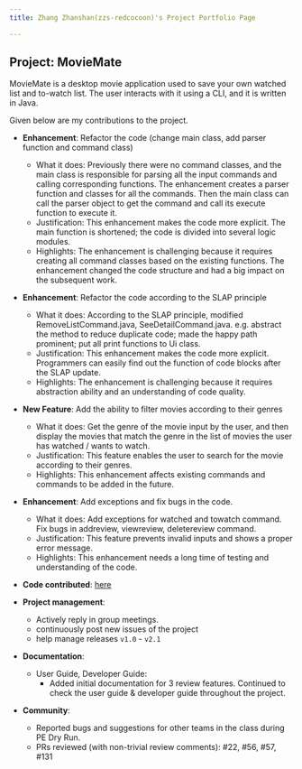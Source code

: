 ```yaml
---
title: Zhang Zhanshan(zzs-redcocoon)'s Project Portfolio Page

---
```


## Project: MovieMate

MovieMate is a desktop movie application used to save your own watched list and to-watch list.
The user interacts with it using a CLI, and it is written in Java.

Given below are my contributions to the project.

* **Enhancement**: Refactor the code (change main class, add parser function and command class)
  * What it does: Previously there were no command classes, and the main class is responsible for parsing all the input commands and calling corresponding functions. The enhancement creates a parser function and classes for all the commands. Then the main class can call the parser object to get the command and call its execute function to execute it.
  * Justification: This enhancement makes the code more explicit. The main function is shortened; the code is divided into several logic modules.
  * Highlights: The enhancement is challenging because it requires creating all command classes based on the existing functions. The enhancement changed the code structure and had a big impact on the subsequent work.

* **Enhancement**: Refactor the code according to the SLAP principle
  * What it does: According to the SLAP principle, modified RemoveListCommand.java, SeeDetailCommand.java. e.g. abstract the method to reduce duplicate code; made the happy path prominent; put all print functions to Ui class.
  * Justification: This enhancement makes the code more explicit. Programmers can easily find out the function of code blocks after the SLAP update.
  * Highlights: The enhancement is challenging because it requires abstraction ability and an understanding of code quality.

* **New Feature**: Add the ability to filter movies according to their genres
  * What it does: Get the genre of the movie input by the user, and then display the movies that match the genre in the list of movies the user has watched / wants to watch.
  * Justification: This feature enables the user to search for the movie according to their genres.
  * Highlights: This enhancement affects existing commands and commands to be added in the future.

* **Enhancement**: Add exceptions and fix bugs in the code.
  * What it does: Add exceptions for watched and towatch command. Fix bugs in addreview, viewreview, deletereview command. 
  * Justification: This feature prevents invalid inputs and shows a proper error message.
  * Highlights: This enhancement needs a long time of testing and understanding of the code.


* **Code contributed**: [here](https://nus-cs2113-ay2223s2.github.io/tp-dashboard/?search=zzs-redcocoon)
* **Project management**:
  * Actively reply in group meetings.
  * continuously post new issues of the project
  * help manage releases `v1.0` - `v2.1` 
* **Documentation**:
  * User Guide, Developer Guide:
    * Added initial documentation for 3 review features. Continued to check the user guide & developer guide throughout the project. 
* **Community**:
  * Reported bugs and suggestions for other teams in the class during PE Dry Run.
  * PRs reviewed (with non-trivial review comments): #22, #56, #57, #131

